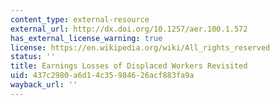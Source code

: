 ```yaml
---
content_type: external-resource
external_url: http://dx.doi.org/10.1257/aer.100.1.572
has_external_license_warning: true
license: https://en.wikipedia.org/wiki/All_rights_reserved
status: ''
title: Earnings Losses of Displaced Workers Revisited
uid: 437c2980-a6d1-4c35-9846-26acf883fa9a
wayback_url: ''
---
```

